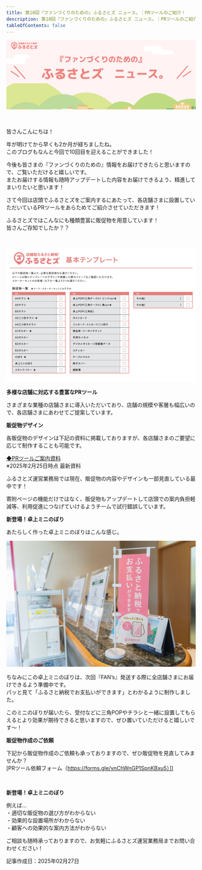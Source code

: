 ```yaml
---
title: 第10回『ファンづくりのための』ふるさとズ ニュース。｜PRツールのご紹介！
description: 第10回『ファンづくりのための』ふるさとズ ニュース。｜PRツールのご紹介！
tableOfContents: false
---
```


![](../../../assets/images/furusatos_news_01.jpg)

<br>

皆さんこんにちは！  

年が明けてから早くも2か月が経ちましたね。  
このブログもなんと今回で10回目を迎えることができました！  

今後も皆さまの『ファンづくりのための』情報をお届けできたらと思いますので、ご覧いただけると嬉しいです。  
またお届けする情報も随時アップデートした内容をお届けできるよう、精進してまいりたいと思います！  


さて今回は店頭でふるさとズをご案内するにあたって、各店舗さまに設置していただいているPRツールをあらためてご紹介させていただきます！  

ふるさとズではこんなにも種類豊富に販促物を用意しています！  
皆さんご存知でしたか？？  


<br>

![](../../../assets/images/info_250227_blog_01.png)


**多様な店舗に対応する豊富なPRツール**  

さまざまな業種の店舗さまに導入いただいており、店舗の規模や客層も幅広いので、各店舗さまにあわせてご提案しています。  


**販促物デザイン**  

各販促物のデザインは下記の資料に掲載しておりますが、各店舗さまのご要望に応じて制作することも可能です。  

[◆PRツールご案内資料](https://d3kjb4cl905tzy.cloudfront.net/uploads/system_notice/attached_file2/66/furusatos-PRtours-siryou_ver7.pdf)  
※2025年2月25日時点 最新資料


ふるさとズ運営業務局では現在、販促物の内容やデザインも一部見直している最中です！  

寄附ページの機能だけではなく、販促物もアップデートして店頭での案内負担軽減等、利用促進につなげていけるようチームで試行錯誤しています。  


**新登場！卓上ミニのぼり**  

あたらしく作った卓上ミニのぼりはこんな感じ。  

![](../../../assets/images/info_250227_blog_02.jpg)


ちなみにこの卓上ミニのぼりは、次回『FAN’s』発送する際に全店舗さまにお届けできるよう準備中です。  
パッと見て「ふるさと納税でお支払いができます」とわかるように制作しました。  

このミニのぼりが届いたら、受付などに三角POPやチラシと一緒に設置してもらえるとより効果が期待できると思いますので、ぜひ置いていただけると嬉しいです～！  
 
 
**販促物作成のご依頼**  

下記から販促物作成のご依頼も承っておりますので、ぜひ販促物を見直してみませんか？  
[PRツール依頼フォーム（https://forms.gle/vnChWnGP1SpnKBxu5）]]  

<br>

**新登場！卓上ミニのぼり**

例えば…  
・適切な販促物の選び方がわからない  
・効果的な設置場所がわからない  
・顧客への効果的な案内方法がわからない  

ご相談も随時承っておりますので、お気軽にふるさとズ運営業務局までお問い合わせください！  



記事作成日：2025年02月27日